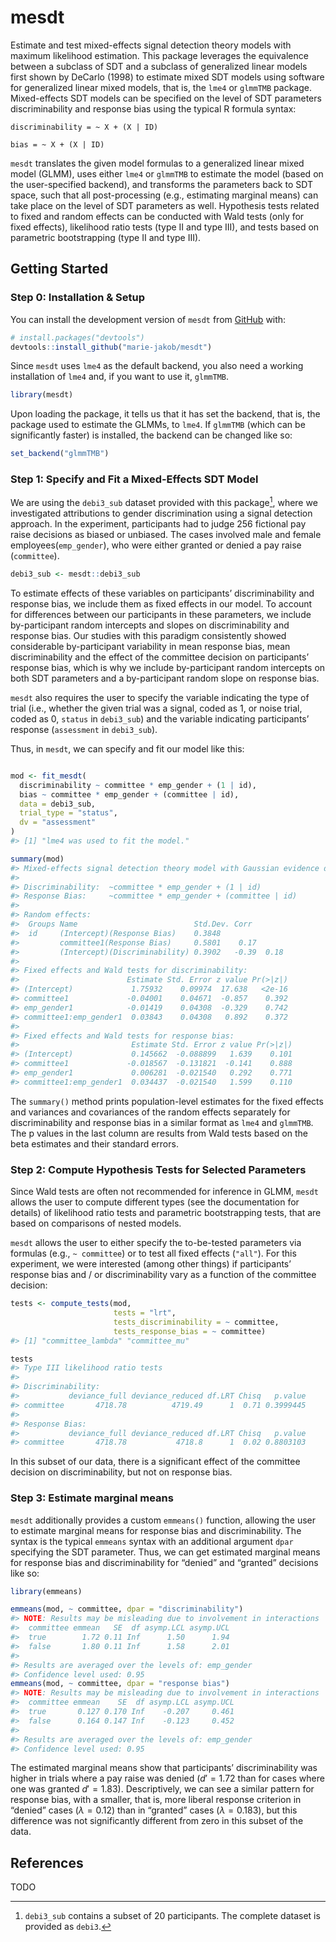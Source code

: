 # mesdt
<!-- README.md is generated from README.Rmd. Please edit that file -->

Estimate and test mixed-effects signal detection theory models with
maximum likelihood estimation. This package leverages the equivalence
between a subclass of SDT and a subclass of generalized linear models
first shown by DeCarlo (1998) to estimate mixed SDT models using
software for generalized linear mixed models, that is, the `lme4` or
`glmmTMB` package. Mixed-effects SDT models can be specified on the
level of SDT parameters discriminability and response bias using the
typical R formula syntax:

`discriminability = ~ X + (X | ID)`

`bias = ~ X + (X | ID)`

`mesdt` translates the given model formulas to a generalized linear
mixed model (GLMM), uses either `lme4` or `glmmTMB` to estimate the
model (based on the user-specified backend), and transforms the
parameters back to SDT space, such that all post-processing (e.g.,
estimating marginal means) can take place on the level of SDT parameters
as well. Hypothesis tests related to fixed and random effects can be
conducted with Wald tests (only for fixed effects), likelihood ratio
tests (type II and type III), and tests based on parametric
bootstrapping (type II and type III).

## Getting Started

### Step 0: Installation & Setup

You can install the development version of `mesdt` from
[GitHub](https://github.com/) with:

``` r
# install.packages("devtools")
devtools::install_github("marie-jakob/mesdt")
```

Since `mesdt` uses `lme4` as the default backend, you also need a
working installation of `lme4` and, if you want to use it, `glmmTMB`.

``` r
library(mesdt)
```

Upon loading the package, it tells us that it has set the backend, that
is, the package used to estimate the GLMMs, to `lme4`. If `glmmTMB`
(which can be significantly faster) is installed, the backend can be
changed like so:

``` r
set_backend("glmmTMB")
```

### Step 1: Specify and Fit a Mixed-Effects SDT Model

We are using the `debi3_sub` dataset provided with this package[^1],
where we investigated attributions to gender discrimination using a
signal detection approach. In the experiment, participants had to judge
256 fictional pay raise decisions as biased or unbiased. The cases
involved male and female employees(`emp_gender`), who were either
granted or denied a pay raise (`committee`).

``` r
debi3_sub <- mesdt::debi3_sub
```

To estimate effects of these variables on participants’ discriminability
and response bias, we include them as fixed effects in our model. To
account for differences between our participants in these parameters, we
include by-participant random intercepts and slopes on discriminability
and response bias. Our studies with this paradigm consistently showed
considerable by-participant variability in mean response bias, mean
discriminability and the effect of the committee decision on
participants’ response bias, which is why we include by-participant
random intercepts on both SDT parameters and a by-participant random
slope on response bias.

`mesdt` also requires the user to specify the variable indicating the
type of trial (i.e., whether the given trial was a signal, coded as 1,
or noise trial, coded as 0, `status` in `debi3_sub`) and the variable
indicating participants’ response (`assessment` in `debi3_sub`).

Thus, in `mesdt`, we can specify and fit our model like this:

``` r

mod <- fit_mesdt(
  discriminability ~ committee * emp_gender + (1 | id),
  bias ~ committee * emp_gender + (committee | id),
  data = debi3_sub,
  trial_type = "status",
  dv = "assessment"
)
#> [1] "lme4 was used to fit the model."

summary(mod)
#> Mixed-effects signal detection theory model with Gaussian evidence distributions fit by maximum likelihood (Adaptive Gauss-Hermite Quadrature, nAGQ = 0) with the lme4 package. 
#>  
#> Discriminability:  ~committee * emp_gender + (1 | id) 
#> Response Bias:     ~committee * emp_gender + (committee | id) 
#> 
#> Random effects:
#>  Groups Name                          Std.Dev. Corr       
#>  id     (Intercept)(Response Bias)    0.3848              
#>         committee1(Response Bias)     0.5801    0.17      
#>         (Intercept)(Discriminability) 0.3902   -0.39  0.18
#> 
#> Fixed effects and Wald tests for discriminability: 
#>                        Estimate Std. Error z value Pr(>|z|)
#> (Intercept)             1.75932    0.09974  17.638   <2e-16
#> committee1             -0.04001    0.04671  -0.857    0.392
#> emp_gender1            -0.01419    0.04308  -0.329    0.742
#> committee1:emp_gender1  0.03843    0.04308   0.892    0.372
#> 
#> Fixed effects and Wald tests for response bias: 
#>                         Estimate Std. Error z value Pr(>|z|)
#> (Intercept)             0.145662  -0.088899   1.639    0.101
#> committee1             -0.018567  -0.131821  -0.141    0.888
#> emp_gender1             0.006281  -0.021540   0.292    0.771
#> committee1:emp_gender1  0.034437  -0.021540   1.599    0.110
```

The `summary()` method prints population-level estimates for the fixed
effects and variances and covariances of the random effects separately
for discriminability and response bias in a similar format as `lme4` and
`glmmTMB`. The p values in the last column are results from Wald tests
based on the beta estimates and their standard errors.

### Step 2: Compute Hypothesis Tests for Selected Parameters

Since Wald tests are often not recommended for inference in GLMM,
`mesdt` allows the user to compute different types (see the
documentation for details) of likelihood ratio tests and parametric
bootstrapping tests, that are based on comparisons of nested models.

`mesdt` allows the user to either specify the to-be-tested parameters
via formulas (e.g., `~ committee`) or to test all fixed effects
(`"all"`). For this experiment, we were interested (among other things)
if participants’ response bias and / or discriminability vary as a
function of the committee decision:

``` r
tests <- compute_tests(mod, 
                       tests = "lrt",
                       tests_discriminability = ~ committee,
                       tests_response_bias = ~ committee)
#> [1] "committee_lambda" "committee_mu"

tests
#> Type III likelihood ratio tests 
#> 
#> Discriminability: 
#>           deviance_full deviance_reduced df.LRT Chisq   p.value
#> committee       4718.78          4719.49      1  0.71 0.3999445
#> 
#> Response Bias: 
#>           deviance_full deviance_reduced df.LRT Chisq   p.value
#> committee       4718.78           4718.8      1  0.02 0.8803103
```

In this subset of our data, there is a significant effect of the
committee decision on discriminability, but not on response bias.

### Step 3: Estimate marginal means

`mesdt` additionally provides a custom `emmeans()` function, allowing
the user to estimate marginal means for response bias and
discriminability. The syntax is the typical `emmeans` syntax with an
additional argument `dpar` specifying the SDT parameter. Thus, we can
get estimated marginal means for response bias and discriminability for
“denied” and “granted” decisions like so:

``` r
library(emmeans)

emmeans(mod, ~ committee, dpar = "discriminability")
#> NOTE: Results may be misleading due to involvement in interactions
#>  committee emmean   SE  df asymp.LCL asymp.UCL
#>  true        1.72 0.11 Inf      1.50      1.94
#>  false       1.80 0.11 Inf      1.58      2.01
#> 
#> Results are averaged over the levels of: emp_gender 
#> Confidence level used: 0.95
emmeans(mod, ~ committee, dpar = "response bias")
#> NOTE: Results may be misleading due to involvement in interactions
#>  committee emmean    SE  df asymp.LCL asymp.UCL
#>  true       0.127 0.170 Inf    -0.207     0.461
#>  false      0.164 0.147 Inf    -0.123     0.452
#> 
#> Results are averaged over the levels of: emp_gender 
#> Confidence level used: 0.95
```

The estimated marginal means show that participants’ discriminability
was higher in trials where a pay raise was denied ($d' = 1.72$ than for
cases where one was granted $d' = 1.83$). Descriptively, we can see a
similar pattern for response bias, with a smaller, that is, more liberal
response criterion in “denied” cases ($\lambda = 0.12$) than in
“granted” cases ($\lambda = 0.183$), but this difference was not
significantly different from zero in this subset of the data.

## References

TODO

[^1]: `debi3_sub` contains a subset of 20 participants. The complete
    dataset is provided as `debi3`.
